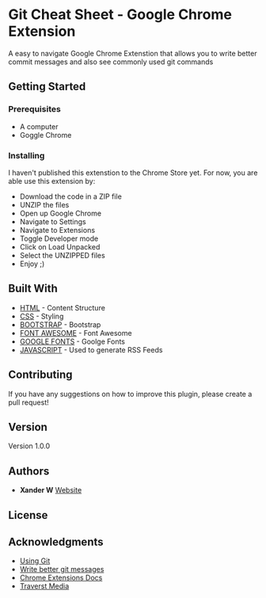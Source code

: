 # Git Cheat Sheet - Google Chrome Extension

A easy to navigate Google Chrome Extenstion that allows you to write better commit messages and also see commonly used git commands

## Getting Started



### Prerequisites

* A computer
* Goggle Chrome


### Installing

I haven't published this extenstion to the Chrome Store yet. For now, you are able use this extension by:

* Download the code in a ZIP file
* UNZIP the files
* Open up Google Chrome
* Navigate to Settings
* Navigate to Extensions
* Toggle Developer mode
* Click on Load Unpacked
* Select the UNZIPPED files
* Enjoy ;) 


## Built With

* [HTML](https://developer.mozilla.org/en-US/docs/Web/HTML) - Content Structure
* [CSS](https://maven.apache.org/) - Styling
* [BOOTSTRAP](https://getbootstrap.com/docs/5.1/getting-started/introduction/) - Bootstrap
* [FONT AWESOME](https://fontawesome.com/) - Font Awesome
* [GOOGLE FONTS](https://fonts.google.com/) - Goolge Fonts
* [JAVASCRIPT](https://www.javascript.com/) - Used to generate RSS Feeds

## Contributing

If you have any suggestions on how to improve this plugin, please create a pull request!

## Version

Version 1.0.0

## Authors

* **Xander W** [Website](https://builtbythewildman.com)


## License


## Acknowledgments

* [Using Git](https://docs.github.com/en/get-started/using-git/about-git)
* [Write better git messages](https://www.freecodecamp.org/news/how-to-write-better-git-commit-messages/)
* [Chrome Extensions Docs](https://developer.chrome.com/docs/extensions/mv3/getstarted/)
* [Traverst Media](https://www.youtube.com/watch?v=wHZCYi1K664)